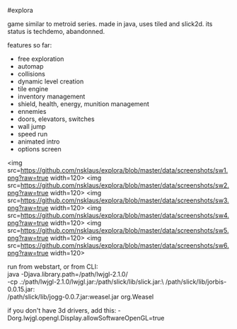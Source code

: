 #explora

game similar to metroid series.
made in java, uses tiled and slick2d.
its status is techdemo, abandonned.

features so far:
- free exploration
- automap
- collisions
- dynamic level creation
- tile engine
- inventory management
- shield, health, energy, munition management
- ennemies
- doors, elevators, switches
- wall jump
- speed run
- animated intro
- options screen

<img src=https://github.com/nsklaus/explora/blob/master/data/screenshots/sw1.png?raw=true width=120> 
<img src=https://github.com/nsklaus/explora/blob/master/data/screenshots/sw2.png?raw=true width=120> 
<img src=https://github.com/nsklaus/explora/blob/master/data/screenshots/sw3.png?raw=true width=120> 
<img src=https://github.com/nsklaus/explora/blob/master/data/screenshots/sw4.png?raw=true width=120> 
<img src=https://github.com/nsklaus/explora/blob/master/data/screenshots/sw5.png?raw=true width=120> 
<img src=https://github.com/nsklaus/explora/blob/master/data/screenshots/sw6.png?raw=true width=120> 


run from webstart, or from CLI:  
java -Djava.library.path=/path/lwjgl-2.1.0/ \
-cp .:/path/lwjgl-2.1.0/lwjgl.jar:/path/slick/lib/slick.jar:\ 
/path/slick/lib/jorbis-0.0.15.jar:\
/path/slick/lib/jogg-0.0.7.jar:weasel.jar org.Weasel

if you don't have 3d drivers, add this: 
-Dorg.lwjgl.opengl.Display.allowSoftwareOpenGL=true


